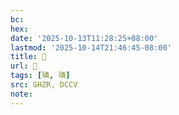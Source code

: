```yaml
---
bc:
hex:
date: '2025-10-13T11:28:25+08:00'
lastmod: '2025-10-14T21:46:45-08:00'
title: 󰜿
url: 󰜿
tags: [璘, 璘]
src: GHZR, DCCV
note:
---
```

